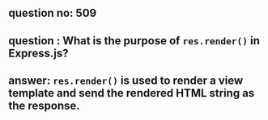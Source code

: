 
      
## question no: 509

## question : What is the purpose of `res.render()` in Express.js?

## answer: `res.render()` is used to render a view template and send the rendered HTML string as the response.
      